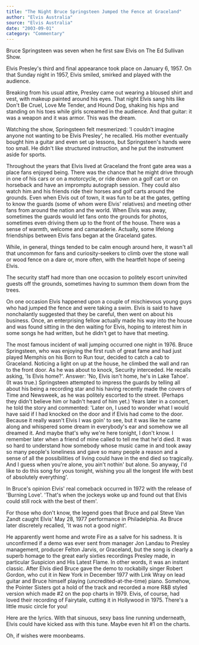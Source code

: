 ```yaml
---
title: "The Night Bruce Springsteen Jumped the Fence at Graceland"
author: "Elvis Australia"
source: "Elvis Australia"
date: "2003-09-01"
category: "Commentary"
---
```


Bruce Springsteen was seven when he first saw Elvis on The Ed Sullivan Show.

Elvis Presley's third and final appearance took place on January 6, 1957\. On that Sunday night in 1957, Elvis smiled, smirked and played with the audience.

Breaking from his usual attire, Presley came out wearing a bloused shirt and vest, with makeup painted around his eyes. That night Elvis sang hits like Don't Be Cruel, Love Me Tender, and Hound Dog, shaking his hips and standing on his toes while girls screamed in the audience. And that guitar: it was a weapon and it was armor. This was the dream.

Watching the show, Springsteen felt mesmerized: 'I couldn't imagine anyone not wanting to be Elvis Presley', he recalled. His mother eventually bought him a guitar and even set up lessons, but Springsteen's hands were too small. He didn't like structured instruction, and he put the instrument aside for sports.

Throughout the years that Elvis lived at Graceland the front gate area was a place fans enjoyed being. There was the chance that he might drive through in one of his cars or on a motorcycle, or ride down on a golf cart or on horseback and have an impromptu autograph session. They could also watch him and his friends ride their horses and golf carts around the grounds. Even when Elvis out of town, it was fun to be at the gates, getting to know the guards (some of whom were Elvis' relatives) and meeting other fans from around the nation and the world. When Elvis was away, sometimes the guards would let fans onto the grounds for photos, sometimes even driving them up to the front of the house. There was a sense of warmth, welcome and camaraderie. Actually, some lifelong friendships between Elvis fans began at the Graceland gates.

While, in general, things tended to be calm enough around here, it wasn't all that uncommon for fans and curiosity-seekers to climb over the stone wall or wood fence on a dare or, more often, with the heartfelt hope of seeing Elvis.

The security staff had more than one occasion to politely escort uninvited guests off the grounds, sometimes having to summon them down from the trees.

On one occasion Elvis happened upon a couple of mischievous young guys who had jumped the fence and were taking a swim. Elvis is said to have nonchalantly suggested that they be careful, then went on about his business. Once, an enterprising fellow actually made his way into the house and was found sitting in the den waiting for Elvis, hoping to interest him in some songs he had written, but he didn't get to have that meeting.

The most famous incident of wall jumping occurred one night in 1976. Bruce Springsteen, who was enjoying the first rush of great fame and had just played Memphis on his Born to Run tour, decided to catch a cab to Graceland. Noticing a light on up at the house, he climbed the wall and ran to the front door. As he was about to knock, Security interceded. He recalls asking, 'Is Elvis home?'. Answer: 'No, Elvis isn't home, he's in Lake Tahoe'. (It was true.) Springsteen attempted to impress the guards by telling all about his being a recording star and his having recently made the covers of Time and Newsweek, as he was politely escorted to the street. (Perhaps they didn't believe him or hadn't heard of him yet.) Years later in a concert, he told the story and commented: 'Later on, I used to wonder what I would have said if I had knocked on the door and if Elvis had come to the door. Because it really wasn't Elvis I was goin' to see, but it was like he came along and whispered some dream in everybody's ear and somehow we all dreamed it. And maybe that's why we're here tonight, I don't know. I remember later when a friend of mine called to tell me that he'd died. It was so hard to understand how somebody whose music came in and took away so many people's loneliness and gave so many people a reason and a sense of all the possibilities of living could have in the end died so tragically. And I guess when you're alone, you ain't nothin' but alone. So anyway, I'd like to do this song for yous tonight, wishing you all the longest life with best of absolutely everything'.

In Bruce's opinion Elvis' real comeback occurred in 1972 with the release of 'Burning Love'. 'That's when the jockeys woke up and found out that Elvis could still rock with the best of them'.

For those who don't know, the legend goes that Bruce and pal Steve Van Zandt caught Elvis' May 28, 1977 performance in Philadelphia. As Bruce later discretely recalled, 'It was not a good night'.

He apparently went home and wrote Fire as a salve for his sadness. It is unconfirmed if a demo was ever sent from manager Jon Landau to Presley management, producer Felton Jarvis, or Graceland, but the song is clearly a superb homage to the great early sixties recordings Presley made, in particular Suspicion and His Latest Flame. In other words, it was an instant classic. After Elvis died Bruce gave the demo to rockabilly singer Robert Gordon, who cut it in New York in December 1977 with Link Wray on lead guitar and Bruce himself playing (uncredited-at-the-time) piano. Somehow, the Pointer Sisters got a hold of the track and recorded a more R&B styled version which made #2 on the pop charts in 1979. Elvis, of course, had loved their recording of Fairytale, cutting it in Hollywood in 1975. There's a little music circle for you!

Here are the lyrics. With that sinuous, sexy bass line running underneath, Elvis could have kicked ass with this tune. Maybe even hit #1 on the charts.

Oh, if wishes were moonbeams.